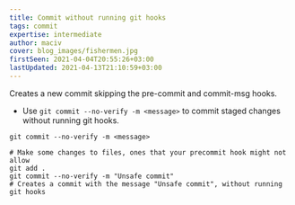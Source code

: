 ```yaml
---
title: Commit without running git hooks
tags: commit
expertise: intermediate
author: maciv
cover: blog_images/fishermen.jpg
firstSeen: 2021-04-04T20:55:26+03:00
lastUpdated: 2021-04-13T21:10:59+03:00
---
```


Creates a new commit skipping the pre-commit and commit-msg hooks.

- Use `git commit --no-verify -m <message>` to commit staged changes without running git hooks.

```shell
git commit --no-verify -m <message>
```

```shell
# Make some changes to files, ones that your precommit hook might not allow
git add .
git commit --no-verify -m "Unsafe commit"
# Creates a commit with the message "Unsafe commit", without running git hooks
```
